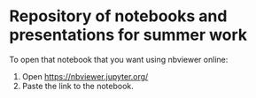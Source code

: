 # Repository of notebooks and presentations for summer work

To open that notebook that you want using nbviewer online:
1. Open https://nbviewer.jupyter.org/
2. Paste the link to the notebook. 
